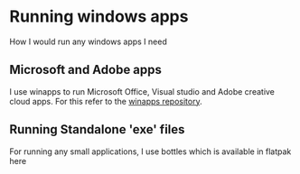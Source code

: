# Running windows apps

How I would run any windows apps I need

## Microsoft and Adobe apps
I use winapps to run Microsoft Office, Visual studio and Adobe creative cloud apps.
For this refer to the [winapps repository](https://github.com/Fmstrat/winapps). 

## Running Standalone 'exe' files
For running any small applications, I use bottles which is available in flatpak here
